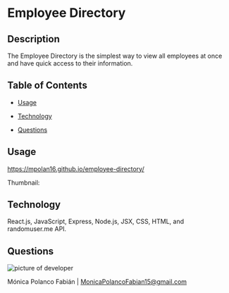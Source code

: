 # Employee Directory

## Description

The Employee Directory is the simplest way to view all employees at once and have quick access to their information.

## Table of Contents

* [Usage](#usage)

* [Technology](#Technology)

* [Questions](#questions)


## Usage
https://mpolan16.github.io/employee-directory/

Thumbnail:


## Technology

React.js, JavaScript, Express, Node.js, JSX, CSS, HTML, and randomuser.me API.

## Questions

![picture of developer](https://avatars3.githubusercontent.com/u/60660512?v=4)

Mónica Polanco Fabián | MonicaPolancoFabian15@gmail.com
